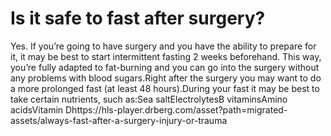 # Is it safe to fast after surgery?

Yes. If you’re going to have surgery and you have the ability to prepare for it, it may be best to start intermittent fasting 2 weeks beforehand. This way, you’re fully adapted to fat-burning and you can go into the surgery without any problems with blood sugars.Right after the surgery you may want to do a more prolonged fast (at least 48 hours).During your fast it may be best to take certain nutrients, such as:Sea saltElectrolytesB vitaminsAmino acidsVitamin Dhttps://hls-player.drberg.com/asset?path=migrated-assets/always-fast-after-a-surgery-injury-or-trauma